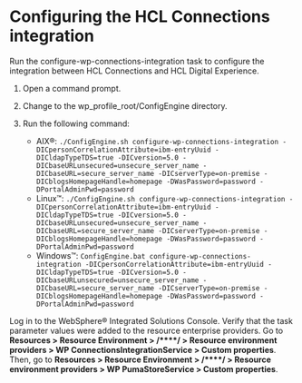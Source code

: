 # Configuring the HCL Connections integration

Run the configure-wp-connections-integration task to configure the integration between HCL Connections and HCL Digital Experience.

1.  Open a command prompt.

2.  Change to the wp_profile_root/ConfigEngine directory.

3.  Run the following command:

    -   AIX®: `./ConfigEngine.sh configure-wp-connections-integration -DICpersonCorrelationAttribute=ibm-entryUuid -DICldapTypeTDS=true -DICversion=5.0 -DICbaseURLunsecured=unsecure_server_name -DICbaseURL=secure_server_name -DICserverType=on-premise -DICblogsHomepageHandle=homepage -DWasPassword=password -DPortalAdminPwd=password`
    -   Linux™: `./ConfigEngine.sh configure-wp-connections-integration -DICpersonCorrelationAttribute=ibm-entryUuid -DICldapTypeTDS=true -DICversion=5.0 -DICbaseURLunsecured=unsecure_server_name -DICbaseURL=secure_server_name -DICserverType=on-premise -DICblogsHomepageHandle=homepage -DWasPassword=password -DPortalAdminPwd=password`
    -   Windows™: `ConfigEngine.bat configure-wp-connections-integration -DICpersonCorrelationAttribute=ibm-entryUuid -DICldapTypeTDS=true -DICversion=5.0 -DICbaseURLunsecured=unsecure_server_name -DICbaseURL=secure_server_name -DICserverType=on-premise -DICblogsHomepageHandle=homepage -DWasPassword=password -DPortalAdminPwd=password`

Log in to the WebSphere® Integrated Solutions Console. Verify that the task parameter values were added to the resource enterprise providers. Go to **Resources > Resource Environment > /****/ > Resource environment providers > WP ConnectionsIntegrationService > Custom properties**. Then, go to **Resources > Resource Environment > /****/ > Resource environment providers > WP PumaStoreService > Custom properties**.


